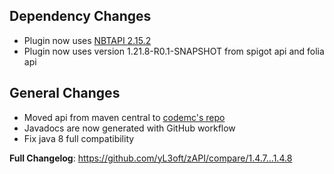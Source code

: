 ## Dependency Changes
- Plugin now uses [NBTAPI 2.15.2](https://github.com/tr7zw/Item-NBT-API/releases/tag/2.15.2)
- Plugin now uses version 1.21.8-R0.1-SNAPSHOT from spigot api and folia api

## General Changes
- Moved api from maven central to [codemc's repo](https://repo.codemc.io/#browse/browse:yl3oft:me%2Fyleoft%2FzAPI)
- Javadocs are now generated with GitHub workflow
- Fix java 8 full compatibility

**Full Changelog**: https://github.com/yL3oft/zAPI/compare/1.4.7...1.4.8